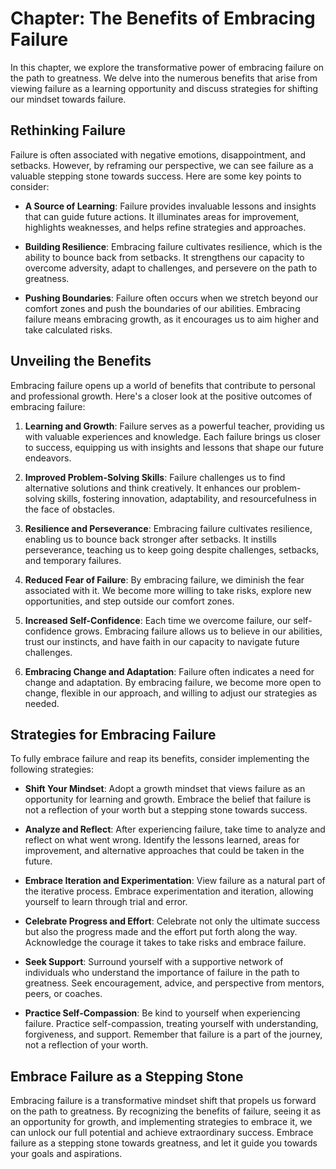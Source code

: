 Chapter: The Benefits of Embracing Failure
==========================================

In this chapter, we explore the transformative power of embracing failure on the path to greatness. We delve into the numerous benefits that arise from viewing failure as a learning opportunity and discuss strategies for shifting our mindset towards failure.

Rethinking Failure
------------------

Failure is often associated with negative emotions, disappointment, and setbacks. However, by reframing our perspective, we can see failure as a valuable stepping stone towards success. Here are some key points to consider:

* **A Source of Learning**: Failure provides invaluable lessons and insights that can guide future actions. It illuminates areas for improvement, highlights weaknesses, and helps refine strategies and approaches.

* **Building Resilience**: Embracing failure cultivates resilience, which is the ability to bounce back from setbacks. It strengthens our capacity to overcome adversity, adapt to challenges, and persevere on the path to greatness.

* **Pushing Boundaries**: Failure often occurs when we stretch beyond our comfort zones and push the boundaries of our abilities. Embracing failure means embracing growth, as it encourages us to aim higher and take calculated risks.

Unveiling the Benefits
----------------------

Embracing failure opens up a world of benefits that contribute to personal and professional growth. Here's a closer look at the positive outcomes of embracing failure:

1. **Learning and Growth**: Failure serves as a powerful teacher, providing us with valuable experiences and knowledge. Each failure brings us closer to success, equipping us with insights and lessons that shape our future endeavors.

2. **Improved Problem-Solving Skills**: Failure challenges us to find alternative solutions and think creatively. It enhances our problem-solving skills, fostering innovation, adaptability, and resourcefulness in the face of obstacles.

3. **Resilience and Perseverance**: Embracing failure cultivates resilience, enabling us to bounce back stronger after setbacks. It instills perseverance, teaching us to keep going despite challenges, setbacks, and temporary failures.

4. **Reduced Fear of Failure**: By embracing failure, we diminish the fear associated with it. We become more willing to take risks, explore new opportunities, and step outside our comfort zones.

5. **Increased Self-Confidence**: Each time we overcome failure, our self-confidence grows. Embracing failure allows us to believe in our abilities, trust our instincts, and have faith in our capacity to navigate future challenges.

6. **Embracing Change and Adaptation**: Failure often indicates a need for change and adaptation. By embracing failure, we become more open to change, flexible in our approach, and willing to adjust our strategies as needed.

Strategies for Embracing Failure
--------------------------------

To fully embrace failure and reap its benefits, consider implementing the following strategies:

* **Shift Your Mindset**: Adopt a growth mindset that views failure as an opportunity for learning and growth. Embrace the belief that failure is not a reflection of your worth but a stepping stone towards success.

* **Analyze and Reflect**: After experiencing failure, take time to analyze and reflect on what went wrong. Identify the lessons learned, areas for improvement, and alternative approaches that could be taken in the future.

* **Embrace Iteration and Experimentation**: View failure as a natural part of the iterative process. Embrace experimentation and iteration, allowing yourself to learn through trial and error.

* **Celebrate Progress and Effort**: Celebrate not only the ultimate success but also the progress made and the effort put forth along the way. Acknowledge the courage it takes to take risks and embrace failure.

* **Seek Support**: Surround yourself with a supportive network of individuals who understand the importance of failure in the path to greatness. Seek encouragement, advice, and perspective from mentors, peers, or coaches.

* **Practice Self-Compassion**: Be kind to yourself when experiencing failure. Practice self-compassion, treating yourself with understanding, forgiveness, and support. Remember that failure is a part of the journey, not a reflection of your worth.

Embrace Failure as a Stepping Stone
-----------------------------------

Embracing failure is a transformative mindset shift that propels us forward on the path to greatness. By recognizing the benefits of failure, seeing it as an opportunity for growth, and implementing strategies to embrace it, we can unlock our full potential and achieve extraordinary success. Embrace failure as a stepping stone towards greatness, and let it guide you towards your goals and aspirations.
